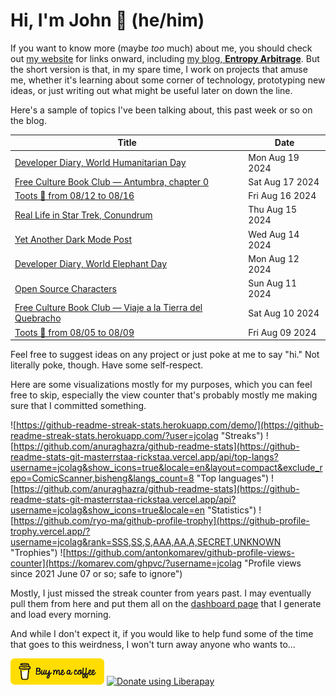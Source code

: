 # Hi, I'm John 👋 (he/him)

If you want to know more (maybe *too* much) about me, you should check out [my website](https://john.colagioia.net/) for links onward, including [my blog, **Entropy Arbitrage**](https://john.colagioia.net/blog).  But the short version is that, in my spare time, I work on projects that amuse me, whether it's learning about some corner of technology, prototyping new ideas, or just writing out what might be useful later on down the line.

Here's a sample of topics I've been talking about, this past week or so on the blog.

|Title|Date|
|-----|-------|
|[Developer Diary, World Humanitarian Day](https://john.colagioia.net/blog/2024/08/19/humanitarian.html)|Mon Aug 19 2024|
|[Free Culture Book Club — Antumbra, chapter 0](https://john.colagioia.net/blog/2024/08/17/antumbra.html)|Sat Aug 17 2024|
|[Toots 🦣 from 08/12 to 08/16](https://john.colagioia.net/blog/2024/08/16/week.html)|Fri Aug 16 2024|
|[Real Life in Star Trek, Conundrum](https://john.colagioia.net/blog/2024/08/15/conundrum.html)|Thu Aug 15 2024|
|[Yet Another Dark Mode Post](https://john.colagioia.net/blog/2024/08/14/dark-mode-again.html)|Wed Aug 14 2024|
|[Developer Diary, World Elephant Day](https://john.colagioia.net/blog/2024/08/12/elephant.html)|Mon Aug 12 2024|
|[Open Source Characters](https://john.colagioia.net/blog/2024/08/11/open-source-characters.html)|Sun Aug 11 2024|
|[Free Culture Book Club — Viaje a la Tierra del Quebracho](https://john.colagioia.net/blog/2024/08/10/quebracho.html)|Sat Aug 10 2024|
|[Toots 🦣 from 08/05 to 08/09](https://john.colagioia.net/blog/2024/08/09/week.html)|Fri Aug 09 2024|

Feel free to suggest ideas on any project or just poke at me to say "hi." Not literally poke, though. Have some self-respect.

Here are some visualizations mostly for my purposes, which you can feel free to skip, especially the view counter that's probably mostly me making sure that I committed something.

![https://github-readme-streak-stats.herokuapp.com/demo/](https://github-readme-streak-stats.herokuapp.com/?user=jcolag "Streaks")
![https://github.com/anuraghazra/github-readme-stats](https://github-readme-stats-git-masterrstaa-rickstaa.vercel.app/api/top-langs?username=jcolag&show_icons=true&locale=en&layout=compact&exclude_repo=ComicScanner,bisheng&langs_count=8 "Top languages")
![https://github.com/anuraghazra/github-readme-stats](https://github-readme-stats-git-masterrstaa-rickstaa.vercel.app/api?username=jcolag&show_icons=true&locale=en "Statistics")
![https://github.com/ryo-ma/github-profile-trophy](https://github-profile-trophy.vercel.app/?username=jcolag&rank=SSS,SS,S,AAA,AA,A,SECRET,UNKNOWN "Trophies")
![https://github.com/antonkomarev/github-profile-views-counter](https://komarev.com/ghpvc/?username=jcolag "Profile views since 2021 June 07 or so; safe to ignore")

Mostly, I just missed the streak counter from years past.  I may eventually pull them from here and put them all on the [dashboard page](https://github.com/jcolag/dash) that I generate and load every morning.

And while I don't expect it, if you would like to help fund some of the time that goes to this weirdness, I won't turn away anyone who wants to...

[<img src="images/default-yellow.png" alt="Buy Me a Coffee" width="150px"/>](https://www.buymeacoffee.com/jcolag)
<a href="https://liberapay.com/jcolag/donate"><img alt="Donate using Liberapay" src="https://liberapay.com/assets/widgets/donate.svg"></a>
